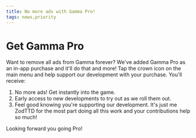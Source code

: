```yaml
---
title: No more ads with Gamma Pro!
tags: news,priority
---
```


# Get Gamma Pro

Want to remove all ads from Gamma forever? We've added Gamma Pro as an in-app purchase and it'll do that and more! Tap the crown icon on the main menu and help support our development with your purchase. You'll receive:

1. No more ads! Get instantly into the game.
2. Early access to new developments to try out as we roll them out.
3. Feel good knowing you're supporting our development. It's just me ZodTTD for the most part doing all this work and your contributions help so much!

Looking forward you going Pro!
